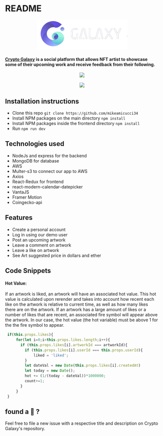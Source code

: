 # README

<p align="center">
  <img src="https://github.com/mikeamicucci34/Crypto_Galaxy/blob/main/frontend/src/assets/clogo.png" />
</p>

#### [Crypto Galaxy](https://cryptogalaxy.herokuapp.com/#/) is a social platform that allows NFT artist to showcase some of their upcoming work and receive feedback from their following.



<p align="center">
  <img src="https://github.com/mikeamicucci34/Crypto_Galaxy/blob/main/frontend/src/assets/production%20ReadME%20Gif/homepage2.gif" />
</p>


<p align="center">
  <img src="https://github.com/mikeamicucci34/Crypto_Galaxy/blob/main/frontend/src/assets/production%20ReadME%20Gif/index%20page.gif" />
</p>

## Installation instructions
 * Clone this repo `git clone https://github.com/mikeamicucci34`
 * Install NPM packages on the main directory  `npm install`
 * Install NPM packages inside the frontend directory  `npm install`
 * Run `npm run dev`

## Technologies used
 * NodeJs and express for the backend
 * MongoDB for database
 * AWS
 * Multer-s3 to connect our app to AWS
 * Axios
 * React-Redux for frontend
 * react-modern-calendar-datepicker
 * VantaJS
 * Framer Motion
 * Coingecko-api

## Features
 * Create a personal account 
 * Log in using our demo user 
 * Post an upcoming artwork
 * Leave a comment on artwork
 * Leave a like on artwork
 * See Art suggested price in dollars and ether

## Code Snippets
   #### Hot Value:
 
  If an artwork is liked, an artwork will have an associated hot value. This hot value is calculated upon rerender and takes into account how recent each like on     the artwork is relative to current time, as well as how many likes there are on the artwork. If an artwork has a large amount of likes or a number of likes that     are recent, an associated fire symbol will appear above the artwork. In our case, the hot value (the hot variable) must be above 1 for the the fire symbol to appear.
    
   ```javascript
    if(this.props.likes){
        for(let i=0;i<this.props.likes.length;i++){
          if (this.props.likes[i].artworkId === artworkId){
            if (this.props.likes[i].userId === this.props.userId){
                liked = 'liked';
            }
            let dateVal = new Date(this.props.likes[i].createdAt)
            let today = new Date();
            hot += (1/(today - dateVal))*1000000;
            count+=1;
          }
        }
    }
   ```

## found a 🐛 ?

 Feel free to file a new issue with a respective title and description on Crypto Galaxy's repository.

